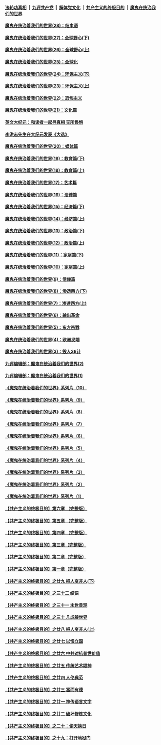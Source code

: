 

####  [法轮功真相](../../../../basic/blob/master/README.md?t=03111831) &nbsp;|&nbsp; [九评共产党](../../../../9ping.md/blob/master/README.md?t=03111831) &nbsp;|&nbsp; [解体党文化](../../../../jtdwh.md/blob/master/README.md?t=03111831)  &nbsp;|&nbsp; [共产主义的终极目的](../../../../gczydzjmd.md/blob/master/README.md?t=03111831) &nbsp;|&nbsp; [魔鬼在统治我们的世界](../../../../mgztzwmdsj.md/blob/master/README.md?t=03111831) 

#### [魔鬼在统治着我们的世界(28)：结束语](../pages/nsc422/n10936246.md?t=03111831) 

#### [魔鬼在统治着我们的世界(27)：全球野心(下)](../pages/nsc422/n10928319.md?t=03111831) 

#### [魔鬼在统治着我们的世界(26)：全球野心(上)](../pages/nsc422/n10900318.md?t=03111831) 

#### [魔鬼在统治着我们的世界(25)：全球化](../pages/nsc422/n10788205.md?t=03111831) 

#### [魔鬼在统治着我们的世界(24)：环保主义(下)](../pages/nsc422/n10695307.md?t=03111831) 

#### [魔鬼在统治着我们的世界(23)：环保主义(上)](../pages/nsc422/n10688613.md?t=03111831) 

#### [魔鬼在统治着我们的世界(22)：恐怖主义](../pages/nsc422/n10614727.md?t=03111831) 

#### [魔鬼在统治着我们的世界(21)：文化篇](../pages/nsc422/n10597706.md?t=03111831) 

#### [英文大纪元：和读者一起寻真相 无所畏惧](../pages/nsc422/n12542027.md?t=03111831) 

#### [李洪志先生在大纪元发表《大选》](../pages/nsc422/n12534746.md?t=03111831) 

#### [魔鬼在统治着我们的世界(20)：媒体篇](../pages/nsc422/n10586579.md?t=03111831) 

#### [魔鬼在统治着我们的世界(19)：教育篇(下)](../pages/nsc422/n10564808.md?t=03111831) 

#### [魔鬼在统治着我们的世界(18)：教育篇(上)](../pages/nsc422/n10526970.md?t=03111831) 

#### [魔鬼在统治着我们的世界(17)：艺术篇](../pages/nsc422/n10499093.md?t=03111831) 

#### [魔鬼在统治着我们的世界(16)：法律篇](../pages/nsc422/n10485969.md?t=03111831) 

#### [魔鬼在统治着我们的世界(15)：经济篇(下)](../pages/nsc422/n10469975.md?t=03111831) 

#### [魔鬼在统治着我们的世界(14)：经济篇(上)](../pages/nsc422/n10457370.md?t=03111831) 

#### [魔鬼在统治着我们的世界(13)：政治篇(下)](../pages/nsc422/n10448270.md?t=03111831) 

#### [魔鬼在统治着我们的世界(12)：政治篇(上)](../pages/nsc422/n10444576.md?t=03111831) 

#### [魔鬼在统治着我们的世界(11)：家庭篇(下)](../pages/nsc422/n10440961.md?t=03111831) 

#### [魔鬼在统治着我们的世界(10)：家庭篇(上)](../pages/nsc422/n10435448.md?t=03111831) 

#### [魔鬼在统治着我们的世界(9)：信仰篇](../pages/nsc422/n10432159.md?t=03111831) 

#### [魔鬼在统治着我们的世界(8)：渗透西方(下)](../pages/nsc422/n10429603.md?t=03111831) 

#### [魔鬼在统治着我们的世界(7)：渗透西方(上)](../pages/nsc422/n10426013.md?t=03111831) 

#### [魔鬼在统治着我们的世界(6)：输出革命](../pages/nsc422/n10421536.md?t=03111831) 

#### [魔鬼在统治着我们的世界(5)：东方杀戮](../pages/nsc422/n10417707.md?t=03111831) 

#### [魔鬼在统治着我们的世界(4)：欧洲发端](../pages/nsc422/n10414890.md?t=03111831) 

#### [魔鬼在统治着我们的世界(3)：毁人36计](../pages/nsc422/n10411583.md?t=03111831) 

#### [九评编辑部：魔鬼在统治着我们的世界(2)](../pages/nsc422/n10410036.md?t=03111831) 

#### [九评编辑部：魔鬼在统治着我们的世界(1)](../pages/nsc422/n10406825.md?t=03111831) 

#### [《魔鬼在统治着我们的世界》系列片（10）](../pages/nsc422/n12292670.md?t=03111831) 

#### [《魔鬼在统治着我们的世界》系列片（9）](../pages/nsc422/n12290859.md?t=03111831) 

#### [《魔鬼在统治着我们的世界》系列片（8）](../pages/nsc422/n12287445.md?t=03111831) 

#### [《魔鬼在统治着我们的世界》系列片（7）](../pages/nsc422/n12283425.md?t=03111831) 

#### [《魔鬼在统治着我们的世界》系列片（6）](../pages/nsc422/n12282314.md?t=03111831) 

#### [《魔鬼在统治着我们的世界》系列片（5）](../pages/nsc422/n12281419.md?t=03111831) 

#### [《魔鬼在统治着我们的世界》系列片（4）](../pages/nsc422/n12274024.md?t=03111831) 

#### [《魔鬼在统治着我们的世界》系列片（3）](../pages/nsc422/n12271322.md?t=03111831) 

#### [《魔鬼在统治着我们的世界》系列片（2）](../pages/nsc422/n12269049.md?t=03111831) 

#### [《魔鬼在统治着我们的世界》系列片（1）](../pages/nsc422/n12267575.md?t=03111831) 

#### [【共产主义的终极目的】第六章 （完整版）](../pages/nsc422/n11428913.md?t=03111831) 

#### [【共产主义的终极目的】第五章 （完整版）](../pages/nsc422/n11428912.md?t=03111831) 

#### [【共产主义的终极目的】第四章 （完整版）](../pages/nsc422/n11428907.md?t=03111831) 

#### [【共产主义的终极目的】第三章（完整版）](../pages/nsc422/n11428848.md?t=03111831) 

#### [【共产主义的终极目的】第二章（完整版）](../pages/nsc422/n11428831.md?t=03111831) 

#### [【共产主义的终极目的】第一章（完整版）](../pages/nsc422/n11417651.md?t=03111831) 

#### [【共产主义的终极目的】之廿九 把人变非人(下)](../pages/nsc422/n11344140.md?t=03111831) 

#### [【共产主义的终极目的】之三十二 结语](../pages/nsc422/n11360535.md?t=03111831) 

#### [【共产主义的终极目的】之三十一 末世景观](../pages/nsc422/n11351129.md?t=03111831) 

#### [【共产主义的终极目的】之三十 几成狼世界](../pages/nsc422/n11348280.md?t=03111831) 

#### [【共产主义的终极目的】之廿八 把人变非人(上)](../pages/nsc422/n11340492.md?t=03111831) 

#### [【共产主义的终极目的】之廿七 以恨立国](../pages/nsc422/n11336944.md?t=03111831) 

#### [【共产主义的终极目的】之廿六 中共对抗普世价值](../pages/nsc422/n11324785.md?t=03111831) 

#### [【共产主义的终极目的】之廿五 传统艺术颂神](../pages/nsc422/n11296396.md?t=03111831) 

#### [【共产主义的终极目的】之廿四 人伦典范](../pages/nsc422/n11296397.md?t=03111831) 

#### [【共产主义的终极目的】之廿三 富而有德](../pages/nsc422/n11283598.md?t=03111831) 

#### [【共产主义的终极目的】之廿一 神传语言文字](../pages/nsc422/n11263265.md?t=03111831) 

#### [【共产主义的终极目的】之廿二 破坏修炼文化](../pages/nsc422/n11245728.md?t=03111831) 

#### [【共产主义的终极目的】之二十：偷天换日](../pages/nsc422/n11238846.md?t=03111831) 

#### [【共产主义的终极目的】之十九：打开地狱门](../pages/nsc422/n11206376.md?t=03111831) 

